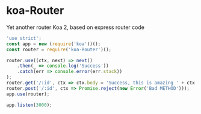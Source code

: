 # koa-Router
Yet another router Koa 2, based on express router code
```javascript
'use strict';
const app = new (require('koa'))();
const router = require('koa-Router')();

router.use((ctx, next) => next()
    .then(_ => console.log('Success'))
    .catch(err => console.error(err.stack))
);
router.get('/:id', ctx => ctx.body = 'Success, this is amazing ' + ctx.params.id);
router.post('/:id', ctx => Promise.reject(new Error('Bad METHOD')));
app.use(router);

app.listen(3000);
```